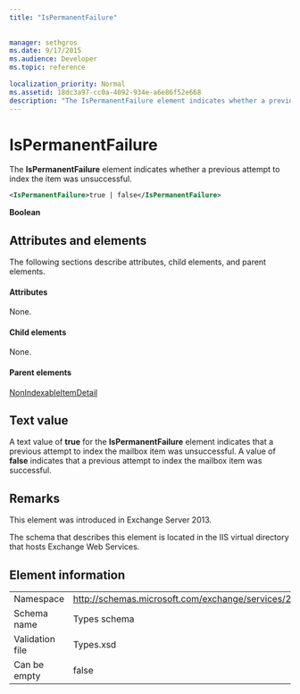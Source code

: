 ```yaml
---
title: "IsPermanentFailure"
 
 
manager: sethgros
ms.date: 9/17/2015
ms.audience: Developer
ms.topic: reference
 
localization_priority: Normal
ms.assetid: 18dc3a97-cc0a-4092-934e-a6e86f52e668
description: "The IsPermanentFailure element indicates whether a previous attempt to index the item was unsuccessful."
---
```


# IsPermanentFailure

The **IsPermanentFailure** element indicates whether a previous attempt to index the item was unsuccessful. 
  
```XML
<IsPermanentFailure>true | false</IsPermanentFailure>
```

 **Boolean**
## Attributes and elements

The following sections describe attributes, child elements, and parent elements.
  
#### Attributes

None.
  
#### Child elements

None.
  
#### Parent elements

[NonIndexableItemDetail](nonindexableitemdetail.md)
  
## Text value

A text value of **true** for the **IsPermanentFailure** element indicates that a previous attempt to index the mailbox item was unsuccessful. A value of **false** indicates that a previous attempt to index the mailbox item was successful. 
  
## Remarks

This element was introduced in Exchange Server 2013.
  
The schema that describes this element is located in the IIS virtual directory that hosts Exchange Web Services.
  
## Element information

|||
|:-----|:-----|
|Namespace  <br/> |http://schemas.microsoft.com/exchange/services/2006/types  <br/> |
|Schema name  <br/> |Types schema  <br/> |
|Validation file  <br/> |Types.xsd  <br/> |
|Can be empty  <br/> |false  <br/> |
   

